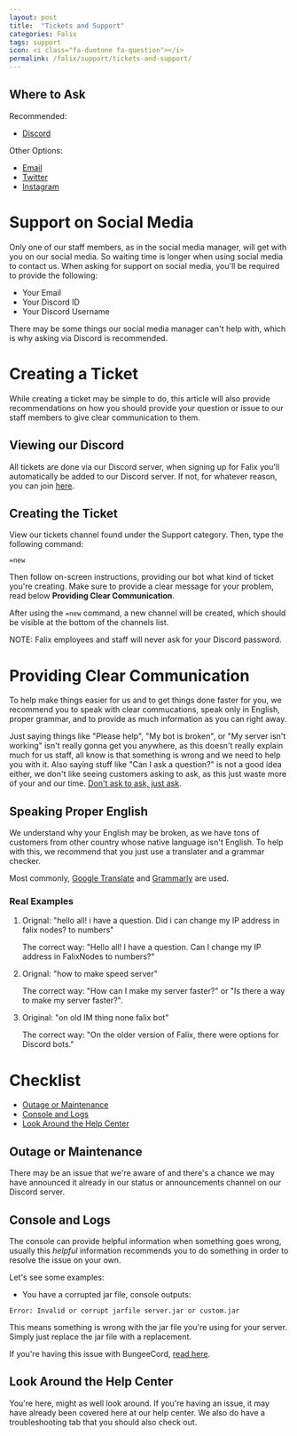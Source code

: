 ```yaml
---
layout: post
title:  "Tickets and Support"
categories: Falix
tags: support
icon: <i class="fa-duotone fa-question"></i>
permalink: /falix/support/tickets-and-support/
---
```


## Where to Ask
Recommended:
 - [Discord](https://discord.gg/falixnodes)
 <!-- - [Support Website](https://support.falixnodes.net) -->

 Other Options:
 - [Email](mailto:welcome@falix.gg)
 - [Twitter](https://twitter.com/FalixNodes)
 - [Instagram](https://instagram.com/FalixNodes)

# Support on Social Media
Only one of our staff members, as in the social media manager, will get with you on our social media. So waiting time is longer when using social media to contact us. When asking for support on social media, you'll be required to provide the following:

 - Your Email
 - Your Discord ID <span class="whats-this" id="discord-id-wt"><a href="https://support.discord.com/hc/en-us/articles/206346498-Where-can-I-find-my-User-Server-Message-ID-" target="_blank"><i class="fas fa-question-circle"></i></a></span>
 - Your Discord Username

There may be some things our social media manager can't help with, which is why asking via Discord is recommended.

# Creating a Ticket
While creating a ticket may be simple to do, this article will also provide recommendations on how you should provide your question or issue to our staff members to give clear communication to them.

## Viewing our Discord
All tickets are done via our Discord server, when signing up for Falix you'll automatically be added to our Discord server. If not, for whatever reason, you can join [here](https://discord.gg/falixnodes).

## Creating the Ticket
View our tickets channel found under the Support category. Then, type the following command:
```
=new
```

Then follow on-screen instructions, providing our bot what kind of ticket you're creating. Make sure to provide a clear message for your problem, read below **Providing Clear Communication**.

After using the `=new` command, a new channel will be created, which should be visible at the bottom of the channels list.

NOTE: Falix employees and staff will never ask for your Discord password.

# Providing Clear Communication
To help make things easier for us and to get things done faster for you, we recommend you to speak with clear commucations, speak only in English, proper grammar, and to provide as much information as you can right away. 

Just saying things like "Please help", "My bot is broken", or "My server isn't working" isn't really gonna get you anywhere, as this doesn't really explain much for us staff, all know is that something is wrong and we need to help you with it. Also saying stuff like "Can I ask a question?" is not a good idea either, we don't like seeing customers asking to ask, as this just waste more of your and our time. [Don't ask to ask, just ask](https://dontasktoask.com/).

## Speaking Proper English
We understand why your English may be broken, as we have tons of customers from other country whose native language isn't English. To help with this, we recommend that you just use a translater and a grammar checker.

Most commonly, [Google Translate](https://translate.google.com/) and [Grammarly](https://www.grammarly.com/) are used.

### Real Examples
1. Orignal: "hello all! i have a question. Did i can change my IP address in falix nodes? to numbers"

   The correct way: "Hello all! I have a question. Can I change my IP address in FalixNodes to numbers?"

2. Orignal: "how to make speed server"

   The correct way: "How can I make my server faster?" or "Is there a way to make my server faster?".

3. Original: "on old IM thing none falix bot"

   The correct way: "On the older version of Falix, there were options for Discord bots."

# Checklist
 - [Outage or Maintenance](https://help.falixnodes.net/falix/support/tickets-and-support#outage-or-maintenance)
 - [Console and Logs](https://help.falixnodes.net/falix/support/tickets-and-support#console-and-logs)
 - [Look Around the Help Center](https://help.falixnodes.net/falix/support/tickets-and-support#look-around-the-help-center)

## Outage or Maintenance
There may be an issue that we're aware of and there's a chance we may have announced it already in our status or announcements channel on our Discord server. 

## Console and Logs
The console can provide helpful information when something goes wrong, usually this *helpful* information recommends you to do something in order to resolve the issue on your own.

Let's see some examples:
 - You have a corrupted jar file, console outputs:
 ```
 Error: Invalid or corrupt jarfile server.jar or custom.jar
 ```
 This means something is wrong with the jar file you're using for your server. Simply just replace the jar file with a replacement. 

 If you're having this issue with BungeeCord, [read here](https://help.falixnodes.net/falix/support/troubleshooting/#corrupted-bungeecord-jar-file).

## Look Around the Help Center
You're here, might as well look around. If you're having an issue, it may have already been covered here at our help center. We also do have a troubleshooting tab that you should also check out.

